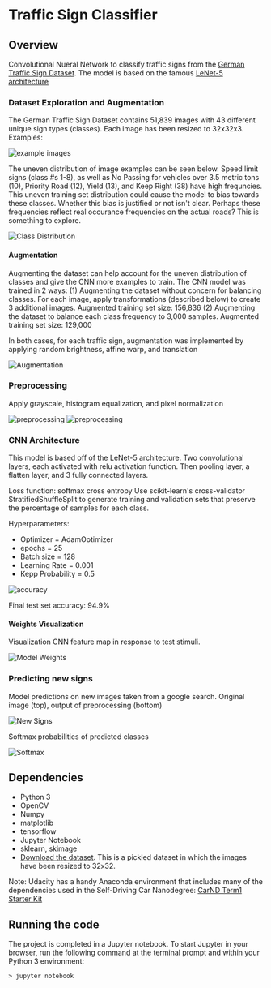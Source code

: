 # Traffic Sign Classifier

## Overview
Convolutional Nueral Network to classify traffic signs from the [German Traffic Sign Dataset](http://benchmark.ini.rub.de/?section=gtsrb&subsection=dataset). The model is based on the famous [LeNet-5 architecture](http://yann.lecun.com/exdb/lenet/)

### Dataset Exploration and Augmentation
The German Traffic Sign Dataset contains 51,839 images with 43 different unique sign types (classes). Each image has been resized to 32x32x3. Examples:

![example images](documentation_images/examples.png)

The uneven distribution of image examples can be seen below. Speed limit signs (class #s 1-8), as well as No Passing for vehicles over 3.5 metric tons (10), Priority Road (12), Yield (13), and Keep Right (38) have high frequncies. This uneven training set distribution could cause the model to bias towards these classes. Whether this bias is justified or not isn't clear. Perhaps these frequencies reflect real occurance frequencies on the actual roads? This is something to explore.

![Class Distribution](documentation_images/distribution.png)

#### Augmentation
Augmenting the dataset can help account for the uneven distribution of classes and give the CNN more examples to train. The CNN model was trained in 2 ways: (1) Augmenting the dataset without concern for balancing classes. For each image, apply transformations (described below) to create 3 additional images. Augmented training set size: 156,836 (2) Augmenting the dataset to balance each class frequency to 3,000 samples. Augmented training set size: 129,000

In both cases, for each traffic sign, augmentation was implemented by applying random brightness, affine warp, and translation

![Augmentation](documentation_images/augmentation.png)

### Preprocessing
Apply grayscale, histogram equalization, and pixel normalization 

![preprocessing](documentation_images/preprocessing1.png) ![preprocessing](documentation_images/preprocessing2.png)

### CNN Architecture
This model is based off of the LeNet-5 architecture. Two convolutional layers, each activated with relu activation function. Then pooling layer, a flatten layer, and 3 fully connected layers. 

Loss function: softmax cross entropy
Use scikit-learn's cross-validator StratifiedShuffleSplit to generate training and validation sets that preserve the percentage of samples for each class. 

Hyperparameters:
* Optimizer = AdamOptimizer
* epochs = 25
* Batch size = 128
* Learning Rate = 0.001
* Kepp Probability = 0.5

![accuracy](documentation_images/accuracy.png)

Final test set accuracy: 94.9%

#### Weights Visualization
Visualization CNN feature map in response to test stimuli. 

![Model Weights](documentation_images/weights.png)

### Predicting new signs
Model predictions on new images taken from a google search. Original image (top), output of preprocessing (bottom)

![New Signs](documentation_images/new_signs.png)

Softmax probabilities of predicted classes

![Softmax](documentation_images/softmax.png)




## Dependencies

* Python 3
* OpenCV
* Numpy
* matplotlib
* tensorflow
* Jupyter Notebook
* sklearn, skimage
* [Download the dataset](https://d17h27t6h515a5.cloudfront.net/topher/2016/November/581faac4_traffic-signs-data/traffic-signs-data.zip). This is a pickled dataset in which the images have been resized to 32x32.

Note: Udacity has a handy Anaconda environment that includes many of the dependencies used in the Self-Driving Car Nanodegree: [CarND Term1 Starter Kit](https://github.com/udacity/CarND-Term1-Starter-Kit/blob/master/README.md)

## Running the code 
The project is completed in a Jupyter notebook. 
To start Jupyter in your browser, run the following command at the terminal prompt and within your Python 3 environment:

`> jupyter notebook`

